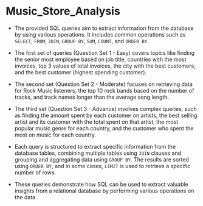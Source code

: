 # Music_Store_Analysis
* The provided SQL queries aim to extract information from the database by using various operations. It includes common operations such as `SELECT`, `FROM`, `JOIN`, `GROUP BY`, `SUM`, `COUNT`, and `ORDER BY`. 

* The first set of queries (Question Set 1 - Easy) covers topics like finding the senior most employee based on job title, countries with the most invoices, top 3 values of total invoices, the city with the best customers, and the best customer (highest spending customer).

* The second set (Question Set 2 - Moderate) focuses on retrieving data for Rock Music listeners, the top 10 rock bands based on the number of tracks, and track names longer than the average song length.

* The third set (Question Set 3 - Advance) involves complex queries, such as finding the amount spent by each customer on artists, the best selling artist and its customer with the total spent on that artist, the most popular music genre for each country, and the customer who spent the most on music for each country.

* Each query is structured to extract specific information from the database tables, combining multiple tables using `JOIN` clauses and grouping and aggregating data using `GROUP BY`. The results are sorted using `ORDER BY`, and in some cases, `LIMIT` is used to retrieve a specific number of rows.

* These queries demonstrate how SQL can be used to extract valuable insights from a relational database by performing various operations on the data.
